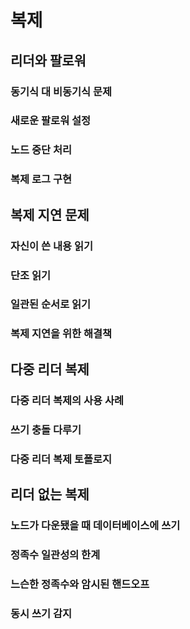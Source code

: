# 복제
## 리더와 팔로워
### 동기식 대 비동기식 문제
### 새로운 팔로워 설정
### 노드 중단 처리
### 복제 로그 구현

## 복제 지연 문제
### 자신이 쓴 내용 읽기
### 단조 읽기
### 일관된 순서로 읽기
### 복제 지연을 위한 해결책

## 다중 리더 복제
### 다중 리더 복제의 사용 사례
### 쓰기 충돌 다루기
### 다중 리더 복제 토폴로지

## 리더 없는 복제
### 노드가 다운됐을 때 데이터베이스에 쓰기
### 정족수 일관성의 한계
### 느슨한 정족수와 암시된 핸드오프
### 동시 쓰기 감지
